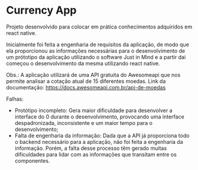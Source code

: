 # Currency App

Projeto desenvolvido para colocar em prática conhecimentos adquiridos em react native.

Inicialmente foi feita a engenharia de requisitos da aplicação, de modo que ela proporcionou as informações necessárias para
o desenvolvimento de um prótotipo da aplicação utilizando o software Just in Mind e a partir dai começou o desenvolvimento
da mesma utilizando react native.

Obs.: A aplicação utilizará de uma API gratuita do Awesomeapi que nos permite analisar a cotação atual de 15 diferentes moedas.
Link da documentação: https://docs.awesomeapi.com.br/api-de-moedas 

Falhas: 
 - Protótipo incompleto: Gera maior dificuldade para desenvolver a interface do 0 durante o desenvolvimento, provocando uma interface despadronizada, inconsistente e um maior tempo para o desenvolvimento;
 - Falta de engenharia da informação: Dada que a API já proporciona todo o backend necessário para a aplicação, não foi feita a engenharia da informação. Porém, a falta desse processo têm gerado muitas dificuldades para lidar com as informações que transitam entre os componentes.
 